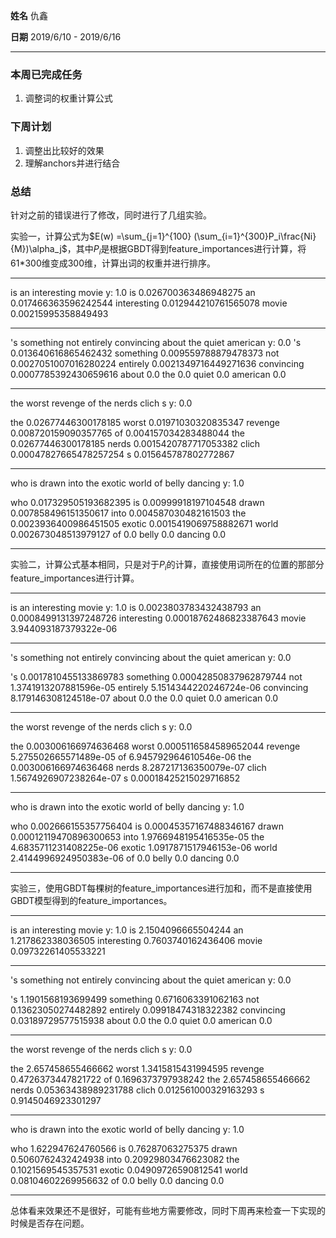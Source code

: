 **姓名** 仇鑫

**日期** 2019/6/10 - 2019/6/16

------

### 本周已完成任务

1. 调整词的权重计算公式

### 下周计划

1. 调整出比较好的效果
2. 理解anchors并进行结合

### 总结

针对之前的错误进行了修改，同时进行了几组实验。

实验一，计算公式为$E(w) =\sum_{j=1}^{100} (\sum_{i=1}^{300}P_i\frac{Ni}{M})\alpha_j$，其中$P_i$是根据GBDT得到feature_importances进行计算，将61*300维变成300维，计算出词的权重并进行排序。

---

is an interesting movie
y: 1.0
is 0.026700363486948275
an 0.017466363596242544
interesting 0.012944210761565078
movie 0.00215995358849493

---

's something not entirely convincing about the quiet american
y: 0.0
's 0.013640616865462432
something 0.009559788879478373
not 0.0027051007016280224
entirely 0.0021349716449271636
convincing 0.0007785392430659616
about 0.0
the 0.0
quiet 0.0
american 0.0

---

the worst revenge of the nerds clich s
y: 0.0

the 0.02677446300178185
worst 0.01971030320835347
revenge 0.008720159090357765
of 0.004157034283488044
the 0.02677446300178185
nerds 0.0015420787717053382
clich 0.00047827665478257254
s 0.015645787802772867

---

who is drawn into the exotic world of belly dancing
y: 1.0

who 0.017329505193682395
is 0.00999918197104548
drawn 0.007858496151350617
into 0.004587030482161503
the 0.0023936400986451505
exotic 0.0015419069758882671
world 0.002673048513979127
of 0.0
belly 0.0
dancing 0.0

---

实验二，计算公式基本相同，只是对于$P_i$的计算，直接使用词所在的位置的那部分feature_importances进行计算。

---

is an interesting movie
y: 1.0
is 0.0023803783432438793
an 0.0008499131397248726
interesting 0.00018762486823387643
movie 3.944093187379322e-06

---

's something not entirely convincing about the quiet american
y: 0.0

's 0.0017810455133869783
something 0.00042850837962879744
not 1.3741913207881596e-05
entirely 5.1514344220246724e-06
convincing 8.179146308124518e-07
about 0.0
the 0.0
quiet 0.0
american 0.0

---

the worst revenge of the nerds clich s
y: 0.0

the 0.003006166974636468
worst 0.0005116584589652044
revenge 5.275502665571489e-05
of 6.945792964610546e-06
the 0.003006166974636468
nerds 8.287217136350079e-07
clich 1.5674926907238264e-07
s 0.00018425215029716852

---

who is drawn into the exotic world of belly dancing
y: 1.0

who 0.002666155357756404
is 0.00045357167488346167
drawn 0.00012119470896300653
into 1.9766948195416535e-05
the 4.6835711231408225e-06
exotic 1.0917871517946153e-06
world 2.4144996924950383e-06
of 0.0
belly 0.0
dancing 0.0

---

实验三，使用GBDT每棵树的feature_importances进行加和，而不是直接使用GBDT模型得到的feature_importances。

---

is an interesting movie
y: 1.0
is 2.1504096665504244
an 1.217862338036505
interesting 0.7603740162436406
movie 0.09732261405533221

---

's something not entirely convincing about the quiet american
y: 0.0

's 1.1901568193699499
something 0.6716063391062163
not 0.13623050274482892
entirely 0.09918474318322382
convincing 0.03189729577515938
about 0.0
the 0.0
quiet 0.0
american 0.0

---

the worst revenge of the nerds clich s
y: 0.0

the 2.657458655466662
worst 1.3415815431994595
revenge 0.4726373447821722
of 0.1696373797938242
the 2.657458655466662
nerds 0.05363438989231788
clich 0.012561000329163293
s 0.9145046923301297

---

who is drawn into the exotic world of belly dancing
y: 1.0

who 1.622947624760566
is 0.76287063275375
drawn 0.5060762432424938
into 0.20929803476623082
the 0.1021569545357531
exotic 0.04909726590812541
world 0.08104602269956632
of 0.0
belly 0.0
dancing 0.0

---

总体看来效果还不是很好，可能有些地方需要修改，同时下周再来检查一下实现的时候是否存在问题。